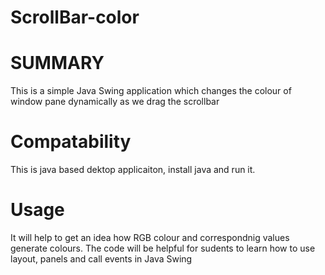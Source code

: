 # ScrollBar-color
<h1>  SUMMARY   </h1>
<p> This is a simple Java Swing application which changes the colour of window pane dynamically as we drag the scrollbar</p>
<h1>Compatability </h1>
<p> This is java based dektop applicaiton, install java and run it.   </p>
<h1>  Usage    </h1>
<p> It will help to get an idea how RGB colour and correspondnig values generate colours. The code will be helpful for sudents to learn how to use layout, panels and call events in Java Swing </p>
